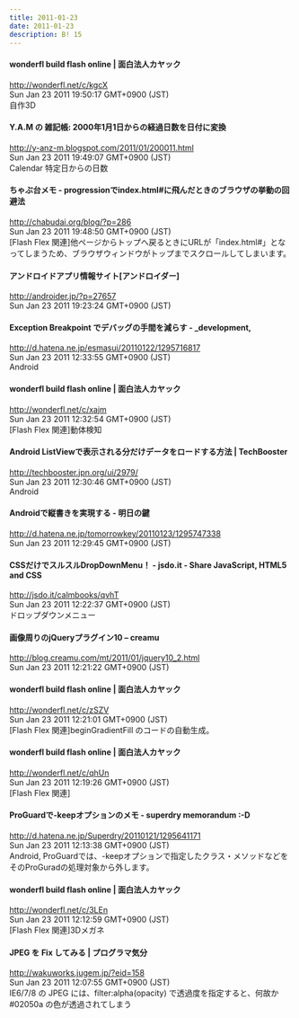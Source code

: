 ```yaml
---
title: 2011-01-23
date: 2011-01-23
description: B! 15
---
```


#### wonderfl build flash online | 面白法人カヤック
http://wonderfl.net/c/kgcX<br>
Sun Jan 23 2011 19:50:17 GMT+0900 (JST)<br>
自作3D


#### Y.A.M の 雑記帳: 2000年1月1日からの経過日数を日付に変換
http://y-anz-m.blogspot.com/2011/01/200011.html<br>
Sun Jan 23 2011 19:49:07 GMT+0900 (JST)<br>
Calendar 特定日からの日数


#### ちゃぶ台メモ  -  progressionでindex.html#に飛んだときのブラウザの挙動の回避法
http://chabudai.org/blog/?p=286<br>
Sun Jan 23 2011 19:48:50 GMT+0900 (JST)<br>
[Flash Flex 関連]他ページからトップへ戻るときにURLが「index.html#」となってしまうため、ブラウザウィンドウがトップまでスクロールしてしまいます。


#### アンドロイドアプリ情報サイト[アンドロイダー]
http://androider.jp/?p=27657<br>
Sun Jan 23 2011 19:23:24 GMT+0900 (JST)<br>


#### Exception Breakpoint でデバッグの手間を減らす - _development,
http://d.hatena.ne.jp/esmasui/20110122/1295716817<br>
Sun Jan 23 2011 12:33:55 GMT+0900 (JST)<br>
Android


#### wonderfl build flash online | 面白法人カヤック
http://wonderfl.net/c/xajm<br>
Sun Jan 23 2011 12:32:54 GMT+0900 (JST)<br>
[Flash Flex 関連]動体検知


#### Android ListViewで表示される分だけデータをロードする方法 | TechBooster
http://techbooster.jpn.org/ui/2979/<br>
Sun Jan 23 2011 12:30:46 GMT+0900 (JST)<br>
Android


#### Androidで縦書きを実現する - 明日の鍵
http://d.hatena.ne.jp/tomorrowkey/20110123/1295747338<br>
Sun Jan 23 2011 12:29:45 GMT+0900 (JST)<br>


#### CSSだけでスルスルDropDownMenu！ - jsdo.it - Share JavaScript, HTML5 and CSS
http://jsdo.it/calmbooks/qvhT<br>
Sun Jan 23 2011 12:22:37 GMT+0900 (JST)<br>
ドロップダウンメニュー


#### 画像周りのjQueryプラグイン10 – creamu
http://blog.creamu.com/mt/2011/01/jquery10_2.html<br>
Sun Jan 23 2011 12:21:22 GMT+0900 (JST)<br>


#### wonderfl build flash online | 面白法人カヤック
http://wonderfl.net/c/zSZV<br>
Sun Jan 23 2011 12:21:01 GMT+0900 (JST)<br>
[Flash Flex 関連]beginGradientFill のコードの自動生成。


#### wonderfl build flash online | 面白法人カヤック
http://wonderfl.net/c/qhUn<br>
Sun Jan 23 2011 12:19:26 GMT+0900 (JST)<br>
[Flash Flex 関連]


#### ProGuardで-keepオプションのメモ - superdry memorandum :-D
http://d.hatena.ne.jp/Superdry/20110121/1295641171<br>
Sun Jan 23 2011 12:13:38 GMT+0900 (JST)<br>
Android, ProGuardでは、-keepオプションで指定したクラス・メソッドなどをそのProGuradの処理対象から外します。


#### wonderfl build flash online | 面白法人カヤック
http://wonderfl.net/c/3LEn<br>
Sun Jan 23 2011 12:12:59 GMT+0900 (JST)<br>
[Flash Flex 関連]3Dメガネ


#### JPEG を Fix してみる | プログラマ気分
http://wakuworks.jugem.jp/?eid=158<br>
Sun Jan 23 2011 12:07:55 GMT+0900 (JST)<br>
IE6/7/8 の JPEG には、filter:alpha(opacity) で透過度を指定すると、何故か #02050a の色が透過されてしまう


